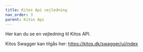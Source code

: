 ```yaml
---
title: Kitos Api vejledning
nav_order: 3
parent: Kitos Api
---
```


Her kan du se en vejledning til Kitos API.

Kitos Swagger kan tilgås her: https://kitos.dk/swagger/ui/index
